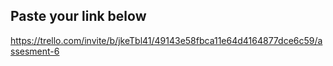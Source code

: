 ## Paste your link below




https://trello.com/invite/b/jkeTbl41/49143e58fbca11e64d4164877dce6c59/assesment-6
